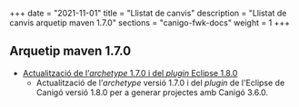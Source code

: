 +++
date        = "2021-11-01"
title       = "Llistat de canvis"
description = "Llistat de canvis arquetip maven 1.7.0"
sections    = "canigo-fwk-docs"
weight		= 1
+++

## Arquetip maven 1.7.0

- [Actualització de l’_archetype_ 1.7.0 i del _plugin_ Eclipse 1.8.0](/noticies/2021-10-25-CAN-Actualitzacio_archetype_1_7_0_plugin_eclipse_1_8_0)
   - Actualització de l’_archetype_ versió 1.7.0 i del _plugin_ de l'Eclipse de Canigó versió 1.8.0 per a generar projectes amb Canigó 3.6.0.